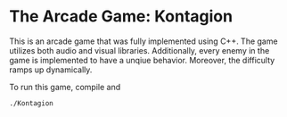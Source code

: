 # The Arcade Game: Kontagion

This is an arcade game that was fully implemented using C++. The game utilizes both 
audio and visual libraries. Additionally, every enemy in the game is implemented to 
have a unqiue behavior. Moreover, the difficulty ramps up dynamically. 

To run this game, compile and 

`./Kontagion`
